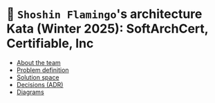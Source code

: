# 🦩 `Shoshin Flamingo`'s architecture Kata (Winter 2025): SoftArchCert, Certifiable, Inc

* [About the team](1-about-the-team/README.md)
* [Problem definition](2-problem-definition)
* [Solution space](3-solution-space)
* [Decisions (ADR)](4-decisions%20(ADRs))
* [Diagrams](5-diagrams)




